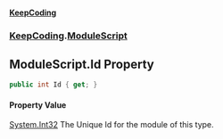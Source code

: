 #### [KeepCoding](index.md 'index')
### [KeepCoding](KeepCoding.md 'KeepCoding').[ModuleScript](KeepCoding_ModuleScript.md 'KeepCoding.ModuleScript')
## ModuleScript.Id Property
```csharp
public int Id { get; }
```
#### Property Value
[System.Int32](https://docs.microsoft.com/en-us/dotnet/api/System.Int32 'System.Int32')
The Unique Id for the module of this type.  

